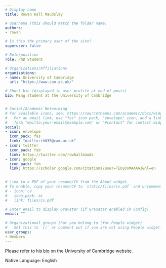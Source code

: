 ```yaml
---
# Display name
title: Rowan Hall Maudslay

# Username (this should match the folder name)
authors:
- rowan

# Is this the primary user of the site?
superuser: false

# Role/position
role: PhD Student

# Organizations/Affiliations
organizations:
- name: University of Cambridge
  url: "https://www.cam.ac.uk/"

# Short bio (displayed in user profile at end of posts)
bio: MEng student at the University of Cambridge


# Social/Academic Networking
# For available icons, see: https://sourcethemes.com/academic/docs/widgets/#icons
#   For an email link, use "fas" icon pack, "envelope" icon, and a link in the
#   form "mailto:your-email@example.com" or "#contact" for contact widget.
social:
- icon: envelope
  icon_pack: fas
  link: "mailto:rh635@cam.ac.uk" 
- icon: twitter
  icon_pack: fab
  link: https://twitter.com/rowhallmauds
- icon: google
  icon_pack: fab
  link: https://scholar.google.com/citations?user=TEOyDoMAAAAJ&hl=en

  
# Link to a PDF of your resume/CV from the About widget.
# To enable, copy your resume/CV to `static/files/cv.pdf` and uncomment the lines below.  
# - icon: cv
#   icon_pack: ai
#   link: files/cv.pdf 

# Enter email to display Gravatar (if Gravatar enabled in Config)
email: ""
  
# Organizational groups that you belong to (for People widget)
#   Set this to `[]` or comment out if you are not using People widget.  
user_groups:
- Members
---
```

Please refer to his [bio](https://www.cst.cam.ac.uk/people/rh635) on the University of Cambridge website.

Native Language: English

